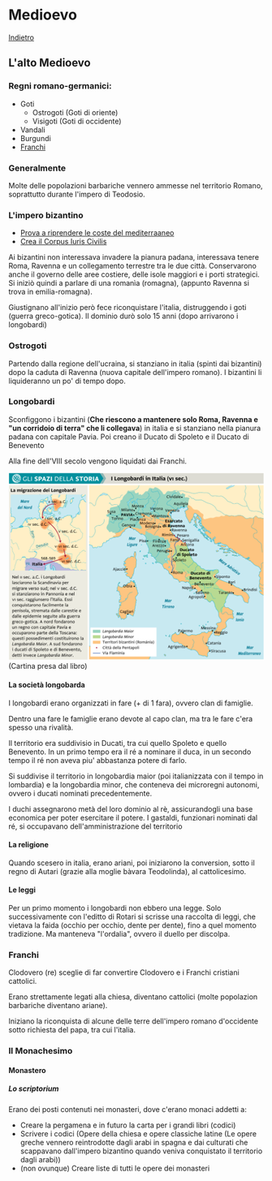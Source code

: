 # Medioevo

[Indietro](./../storia.md)

## L'alto Medioevo
### Regni romano-germanici:
- Goti
    - Ostrogoti (Goti di oriente)
    - Visigoti (Goti di occidente)
- Vandali
- Burgundi
- [Franchi](#franchi)

### Generalmente
Molte delle popolazioni barbariche vennero ammesse nel territorio Romano, soprattutto durante l'impero di Teodosio.

### L'impero bizantino
- [Prova a riprendere le coste del mediterraaneo](../roma/impero.md#giustiniano-i-527-565)
- [Crea il Corpus Iuris Civilis](../roma/impero.md#giustiniano-i-527-565)

Ai bizantini non interessava invadere la pianura padana, interessava tenere Roma, Ravenna e un collegamento terrestre tra le due città. Conservarono anche il governo delle aree costiere, delle isole maggiori e i porti strategici.
Si iniziò quindi a parlare di una romanìa (romagna), (appunto Ravenna si trova in emilia-romagna).

Giustignano all'inizio però fece riconquistare l'italia, distruggendo i goti (guerra greco-gotica). Il dominio durò solo 15 anni (dopo arrivarono i longobardi)

### Ostrogoti
Partendo dalla regione dell'ucraina, si stanziano in italia (spinti dai bizantini) dopo la caduta di Ravenna (nuova capitale dell'impero romano).
I bizantini li liquideranno un po' di tempo dopo.

### Longobardi
Sconfiggono i bizantini (**Che riescono a mantenere solo Roma, Ravenna e "un corridoio di terra" che li collegava**) in italia e si stanziano nella pianura padana con capitale Pavia. Poi creano il Ducato di Spoleto e il Ducato di Benevento

Alla fine dell'VIII secolo vengono liquidati dai Franchi.

![I Longobardi In Italia](./media/longobardi.png)
(Cartina presa dal libro)

#### La società longobarda
I longobardi erano organizzati in fare (+ di 1 fara), ovvero clan di famiglie.

Dentro una fare le famiglie erano devote al capo clan, ma tra le fare c'era spesso una rivalità.

Il territorio era suddivisio in Ducati, tra cui quello Spoleto e quello Benevento.
In un primo tempo era il ré a nominare il duca, in un secondo tempo il ré non aveva  piu' abbastanza potere di farlo.

Si suddivise il territorio in longobardia maior (poi italianizzata con il tempo in lombardia) e la longobardia minor, che conteneva dei microregni autonomi, ovvero i ducati nominati precedentemente.

I duchi assegnarono metà del loro dominio al rè, assicurandogli una base economica per poter esercitare il potere.
I gastaldi, funzionari nominati dal ré, si occupavano dell'amministrazione del territorio

#### La religione
Quando scesero in italia, erano ariani, poi iniziarono la conversion, sotto il regno di Autari (grazie alla moglie bàvara Teodolinda), al cattolicesimo.

#### Le leggi
Per un primo momento i longobardi non ebbero una legge. Solo successivamente con l'editto di Rotari si scrisse una raccolta di leggi, che vietava la faida (occhio per occhio, dente per dente), fino a quel momento tradizione. Ma manteneva "l'ordalia", ovvero il duello per discolpa.

### Franchi
Clodovero (re) sceglie di far convertire Clodovero e i Franchi cristiani cattolici.

Erano strettamente legati alla chiesa, diventano cattolici (molte popolazion barbariche diventano ariane).

Iniziano la riconquista di alcune delle terre dell'impero romano d'occidente sotto richiesta del papa, tra cui l'italia.

### Il Monachesimo
#### Monastero
##### Lo scriptorium
Erano dei posti contenuti nei monasteri, dove c'erano monaci addetti a:
- Creare la pergamena e in futuro la carta per i grandi libri (codici)
- Scrivere i codici (Opere della chiesa e opere classiche latine (Le opere greche vennero reintrodotte dagli arabi in spagna e dai culturati che scappavano dall'impero bizantino quando veniva conquistato il territorio dagli arabi))
- (non ovunque) Creare liste di tutti le opere dei monasteri
